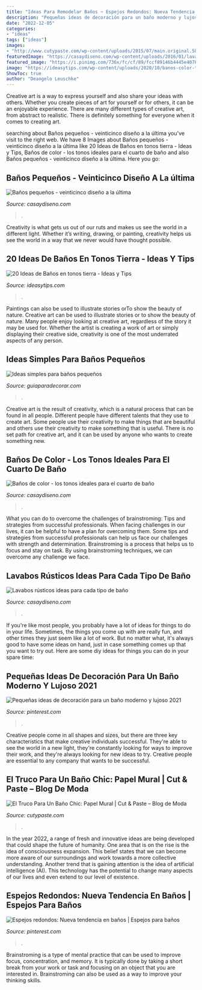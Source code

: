 ```yaml
---
title: "Ideas Para Remodelar Baños ~ Espejos Redondos: Nueva Tendencia En Baños"
description: "Pequeñas ideas de decoración para un baño moderno y lujoso 2021"
date: "2022-12-05"
categories:
- "ideas"
tags: ["ideas"]
images:
- "http://www.cutypaste.com/wp-content/uploads/2015/07/main.original.585x0-323.jpg"
featuredImage: "https://casaydiseno.com/wp-content/uploads/2016/01/lavabos-rusticos-banos-pared-madera-roja1.jpg"
featured_image: "https://i.pinimg.com/736x/fc/cf/89/fccf89146b4445e40780bebeffdae860.jpg"
image: "https://ideasytips.com/wp-content/uploads/2020/10/banos-color-tierra21.jpg"
ShowToc: true
author: "Deangelo Leuschke"
---
```



Creative art is a way to express yourself and also share your ideas with others. Whether you create pieces of art for yourself or for others, it can be an enjoyable experience. There are many different types of creative art, from abstract to realistic. There is definitely something for everyone when it comes to creating art.

	

		
searching about Baños pequeños - veinticinco diseño a la última you've visit to the right web. We have 8 Images about Baños pequeños - veinticinco diseño a la última like 20 Ideas de Baños en tonos tierra - Ideas y Tips, Baños de color - los tonos ideales para el cuarto de baño and also Baños pequeños - veinticinco diseño a la última. Here you go:
		
    
## Baños Pequeños - Veinticinco Diseño A La última

<img loading=lazy src="https://casaydiseno.com/wp-content/uploads/2015/06/baño-aseo-pequeño-moderno.jpg" onerror="this.onerror=null;this.src='https://tse2.mm.bing.net/th?id=OIP.tRV2r7WPA1ZvaDTf7crPBwHaLH&amp;pid=15.1';" alt="Baños pequeños - veinticinco diseño a la última">

_Source: casaydiseno.com_

>. 

	

Creativity is what gets us out of our ruts and makes us see the world in a different light. Whether it’s writing, drawing, or painting, creativity helps us see the world in a way that we never would have thought possible.

    
## 20 Ideas De Baños En Tonos Tierra - Ideas Y Tips

<img loading=lazy src="https://ideasytips.com/wp-content/uploads/2020/10/banos-color-tierra21.jpg" onerror="this.onerror=null;this.src='https://tse3.mm.bing.net/th?id=OIP.PhE1tORrKEwyao-q50fBrgHaLG&amp;pid=15.1';" alt="20 Ideas de Baños en tonos tierra - Ideas y Tips">

_Source: ideasytips.com_

>. 

	

Paintings can also be used to illustrate stories orTo show the beauty of nature.
Creative art can be used to illustrate stories or to show the beauty of nature. Many people enjoy looking at creative art, regardless of the story it may be used for. Whether the artist is creating a work of art or simply displaying their creative side, creativity is one of the most underrated aspects of any person.

    
## Ideas Simples Para Baños Pequeños

<img loading=lazy src="https://www.guiaparadecorar.com/wp-content/uploads/2012/09/Ideas-para-cuartos-de-bano-pequenos-01.jpg" onerror="this.onerror=null;this.src='https://tse4.mm.bing.net/th?id=OIP.19hMIHf6Lg-vQdennmRbkgAAAA&amp;pid=15.1';" alt="Ideas simples para baños pequeños">

_Source: guiaparadecorar.com_

>. 

	

Creative art is the result of creativity, which is a natural process that can be found in all people. Different people have different talents that they use to create art. Some people use their creativity to make things that are beautiful and others use their creativity to make something that is useful. There is no set path for creative art, and it can be used by anyone who wants to create something new.

    
## Baños De Color - Los Tonos Ideales Para El Cuarto De Baño

<img loading=lazy src="https://casaydiseno.com/wp-content/uploads/2015/11/original-diseño-ñ´baño-´color.jpeg" onerror="this.onerror=null;this.src='https://tse2.mm.bing.net/th?id=OIP.kKWGyqzorAh3ge8C4jdnxgHaJ3&amp;pid=15.1';" alt="Baños de color - los tonos ideales para el cuarto de baño">

_Source: casaydiseno.com_

>. 

	

What you can do to overcome the challenges of brainstroming: Tips and strategies from successful professionals.
When facing challenges in our lives, it can be helpful to have a plan for overcoming them. Some tips and strategies from successful professionals can help us face our challenges with strength and determination. Brainstroming is a process that helps us to focus and stay on task. By using brainstroming techniques, we can overcome any challenge we face.

    
## Lavabos Rústicos Ideas Para Cada Tipo De Baño

<img loading=lazy src="https://casaydiseno.com/wp-content/uploads/2016/01/lavabos-rusticos-banos-pared-madera-roja1.jpg" onerror="this.onerror=null;this.src='https://tse1.mm.bing.net/th?id=OIP.Ykxx390qp38iJWN-1i6YqQHaLH&amp;pid=15.1';" alt="Lavabos rústicos ideas para cada tipo de baño">

_Source: casaydiseno.com_

>. 

	

If you're like most people, you probably have a lot of ideas for things to do in your life. Sometimes, the things you come up with are really fun, and other times they just seem like a lot of work. But no matter what, it's always good to have some ideas on hand, just in case something comes up that you want to try out. Here are some diy ideas for things you can do in your spare time: 

    
## Pequeñas Ideas De Decoración Para Un Baño Moderno Y Lujoso 2021

<img loading=lazy src="https://i.pinimg.com/736x/fc/cf/89/fccf89146b4445e40780bebeffdae860.jpg" onerror="this.onerror=null;this.src='https://tse3.mm.bing.net/th?id=OIP.JIhAf9oGlgmKz_4oBnZGEwHaLJ&amp;pid=15.1';" alt="Pequeñas ideas de decoración para un baño moderno y lujoso 2021">

_Source: pinterest.com_

>. 

	

Creative people come in all shapes and sizes, but there are three key characteristics that make creative individuals successful. They're able to see the world in a new light, they're constantly looking for ways to improve their work, and they're always looking for new ideas to try. Creative people are essential to any company that wants to be successful.

    
## El Truco Para Un Baño Chic: Papel Mural | Cut &amp; Paste – Blog De Moda

<img loading=lazy src="http://www.cutypaste.com/wp-content/uploads/2015/07/main.original.585x0-323.jpg" onerror="this.onerror=null;this.src='https://tse3.mm.bing.net/th?id=OIP.AD2erI6lRTlIXkSPUrSPmwHaJ3&amp;pid=15.1';" alt="El Truco Para Un Baño Chic: Papel Mural | Cut &amp; Paste – Blog de Moda">

_Source: cutypaste.com_

>. 

	

In the year 2022, a range of fresh and innovative ideas are being developed that could shape the future of humanity. One area that is on the rise is the idea of consciousness expansion. This belief states that we can become more aware of our surroundings and work towards a more collective understanding. Another trend that is gaining attention is the idea of artificial intelligence (AI). This technology has the potential to change many aspects of our lives and even extend to our level of existence.

    
## Espejos Redondos: Nueva Tendencia En Baños | Espejos Para Baños

<img loading=lazy src="https://i.pinimg.com/736x/cc/9f/12/cc9f1262b505f863892fcd328c504d21.jpg" onerror="this.onerror=null;this.src='https://tse2.mm.bing.net/th?id=OIP.SDi8AS2WsRkc2Ib-MX4cQgHaLH&amp;pid=15.1';" alt="Espejos redondos: Nueva tendencia en baños | Espejos para baños">

_Source: pinterest.com_

>. 

	

Brainstroming is a type of mental practice that can be used to improve focus, concentration, and memory. It is typically done by taking a short break from your work or task and focusing on an object that you are interested in. Brainstroming can also be used as a way to improve your thinking skills.

